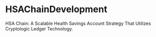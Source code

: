 # HSAChainDevelopment
HSA Chain: A Scalable Health Savings Account Strategy That Utilizes Cryptologic Ledger Technology.
